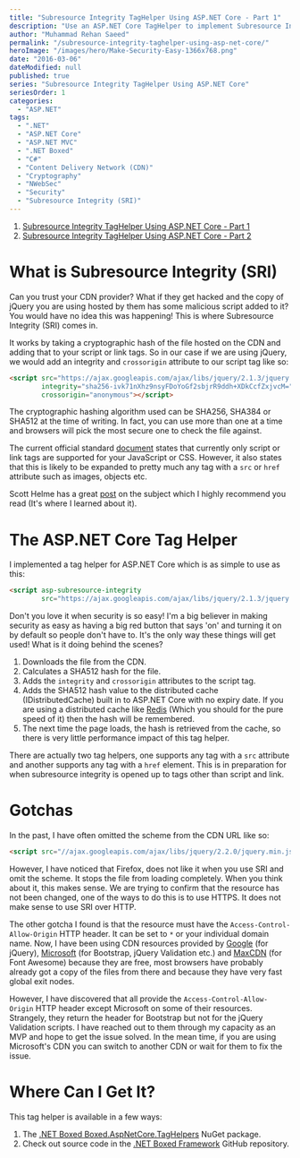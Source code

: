 ```yaml
---
title: "Subresource Integrity TagHelper Using ASP.NET Core - Part 1"
description: "Use an ASP.NET Core TagHelper to implement Subresource Integrity (SRI) to ensure that external resources have not been tampered with."
author: "Muhammad Rehan Saeed"
permalink: "/subresource-integrity-taghelper-using-asp-net-core/"
heroImage: "/images/hero/Make-Security-Easy-1366x768.png"
date: "2016-03-06"
dateModified: null
published: true
series: "Subresource Integrity TagHelper Using ASP.NET Core"
seriesOrder: 1
categories:
  - "ASP.NET"
tags:
  - ".NET"
  - "ASP.NET Core"
  - "ASP.NET MVC"
  - ".NET Boxed"
  - "C#"
  - "Content Delivery Network (CDN)"
  - "Cryptography"
  - "NWebSec"
  - "Security"
  - "Subresource Integrity (SRI)"
---
```


1. [Subresource Integrity TagHelper Using ASP.NET Core - Part 1](/subresource-integrity-taghelper-using-asp-net-core/)
2. [Subresource Integrity TagHelper Using ASP.NET Core - Part 2](/subresource-integrity-taghelper-using-asp-net-core-part-2/)

# What is Subresource Integrity (SRI)

Can you trust your CDN provider? What if they get hacked and the copy of jQuery you are using hosted by them has some malicious script added to it? You would have no idea this was happening! This is where Subresource Integrity (SRI) comes in.

It works by taking a cryptographic hash of the file hosted on the CDN and adding that to your script or link tags. So in our case if we are using jQuery, we would add an integrity and `crossorigin` attribute to our script tag like so:

```html
<script src="https://ajax.googleapis.com/ajax/libs/jquery/2.1.3/jquery.min.js" 
        integrity="sha256-ivk71nXhz9nsyFDoYoGf2sbjrR9ddh+XDkCcfZxjvcM=" 
        crossorigin="anonymous"></script>
```

The cryptographic hashing algorithm used can be SHA256, SHA384 or SHA512 at the time of writing. In fact, you can use more than one at a time and browsers will pick the most secure one to check the file against.

The current official standard [document](http://www.w3.org/TR/SRI/) states that currently only script or link tags are supported for your JavaScript or CSS. However, it also states that this is likely to be expanded to pretty much any tag with a `src` or `href` attribute such as images, objects etc.

Scott Helme has a great [post](https://scotthelme.co.uk/subresource-integrity/) on the subject which I highly recommend you read (It's where I learned about it).

# The ASP.NET Core Tag Helper

I implemented a tag helper for ASP.NET Core which is as simple to use as this:

```html
<script asp-subresource-integrity
        src="https://ajax.googleapis.com/ajax/libs/jquery/2.1.3/jquery.min.js"></script>
```

Don't you love it when security is so easy! I'm a big believer in making security as easy as having a big red button that says 'on' and turning it on by default so people don't have to. It's the only way these things will get used! What is it doing behind the scenes?

1. Downloads the file from the CDN.
2. Calculates a SHA512 hash for the file.
3. Adds the `integrity` and `crossorigin` attributes to the script tag.
4. Adds the SHA512 hash value to the distributed cache (IDistributedCache) built in to ASP.NET Core with no expiry date. If you are using a distributed cache like [Redis](http://redis.io/) (Which you should for the pure speed of it) then the hash will be remembered.
5. The next time the page loads, the hash is retrieved from the cache, so there is very little performance impact of this tag helper.

There are actually two tag helpers, one supports any tag with a `src` attribute and another supports any tag with a `href` element. This is in preparation for when subresource integrity is opened up to tags other than script and link.

# Gotchas

In the past, I have often omitted the scheme from the CDN URL like so:

```html
<script src="//ajax.googleapis.com/ajax/libs/jquery/2.2.0/jquery.min.js"></script>
```

However, I have noticed that Firefox, does not like it when you use SRI and omit the scheme. It stops the file from loading completely. When you think about it, this makes sense. We are trying to confirm that the resource has not been changed, one of the ways to do this is to use HTTPS. It does not make sense to use SRI over HTTP.

The other gotcha I found is that the resource must have the `Access-Control-Allow-Origin` HTTP header. It can be set to `*` or your individual domain name. Now, I have been using CDN resources provided by [Google](http://ajax.googleapis.com) (for jQuery), [Microsoft](http://www.asp.net/ajax/cdn) (for Bootstrap, jQuery Validation etc.) and [MaxCDN](https://www.maxcdn.com/) (for Font Awesome) because they are free, most browsers have probably already got a copy of the files from there and because they have very fast global exit nodes.

However, I have discovered that all provide the `Access-Control-Allow-Origin` HTTP header except Microsoft on some of their resources. Strangely, they return the header for Bootstrap but not for the jQuery Validation scripts. I have reached out to them through my capacity as an MVP and hope to get the issue solved. In the mean time, if you are using Microsoft's CDN you can switch to another CDN or wait for them to fix the issue.

# Where Can I Get It?

This tag helper is available in a few ways:

1. The [.NET Boxed Boxed.AspNetCore.TagHelpers](https://www.nuget.org/packages/Boxed.AspNetCore.TagHelpers/) NuGet package.
2. Check out source code in the [.NET Boxed Framework](https://github.com/Dotnet-Boxed/Framework) GitHub repository.
